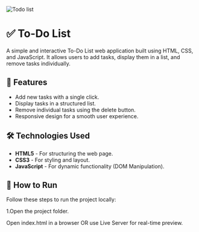 ![Todo list](https://github.com/user-attachments/assets/150b8063-db3f-4b5b-9f24-9397a36a24f2)
# ✅ To-Do List

A simple and interactive To-Do List web application built using HTML, CSS, and JavaScript. It allows users to add tasks, display them in a list, and remove tasks individually.

## 📌 Features
- Add new tasks with a single click.
- Display tasks in a structured list.
- Remove individual tasks using the delete button.
- Responsive design for a smooth user experience.

## 🛠️ Technologies Used
- **HTML5** - For structuring the web page.
- **CSS3** - For styling and layout.
- **JavaScript** - For dynamic functionality (DOM Manipulation).

## 🚀 How to Run
Follow these steps to run the project locally:

1.Open the project folder.

 Open index.html in a browser OR use Live Server for real-time preview.

